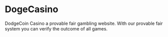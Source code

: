 # DogeCasino

DodgeCoin Casino a provable fair gambling website. With our provable fair system you can verify the outcome of all games.